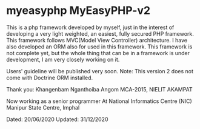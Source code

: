 # myeasyphp MyEasyPHP-v2
This is a php framework developed by myself, just in the interest of developing a very light weighted, an easiest, fully secured PHP framework.
This framework follows MVC(Model View Controller) architecture. I have also developed an ORM also for used in this framework.
This framework is not complete yet, but the whole thing that can be in a framework is under development, I am very closely working on it.

Users' guideline will be published very soon.
Note: This version 2 does not come with Doctrine ORM installed.

Thank you:
Khangenbam Nganthoiba Angom
MCA-2015, NIELIT AKAMPAT

Now working as a senior programmer 
At National Informatics Centre (NIC)
Manipur State Centre, Imphal

Dated: 20/06/2020
Updated: 31/12/2020
